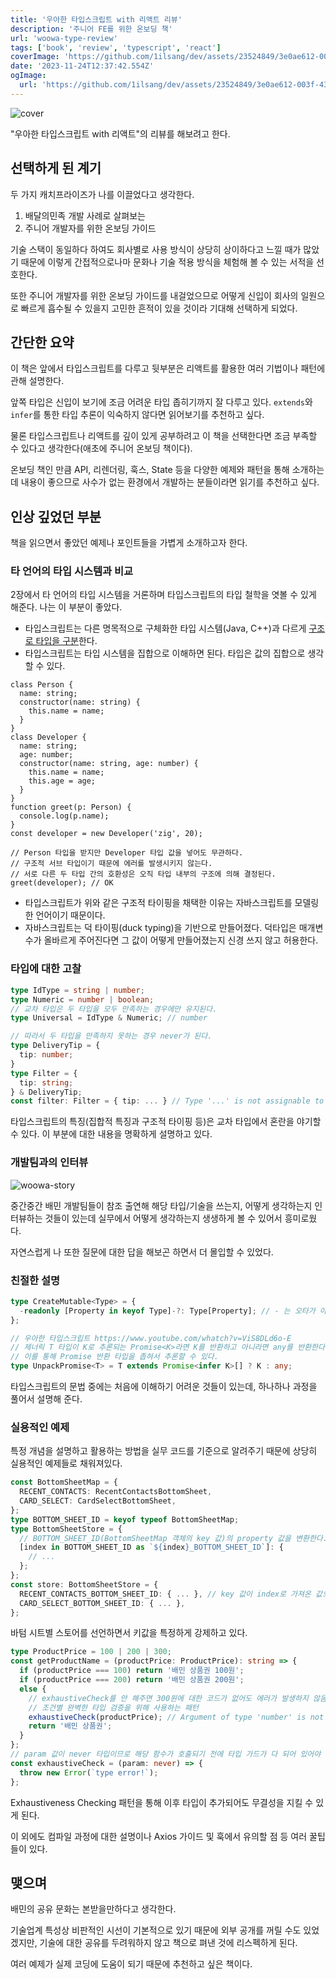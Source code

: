 ```yaml
---
title: '우아한 타입스크립트 with 리액트 리뷰'
description: '주니어 FE를 위한 온보딩 책'
url: 'woowa-type-review'
tags: ['book', 'review', 'typescript', 'react']
coverImage: 'https://github.com/1ilsang/dev/assets/23524849/3e0ae612-003f-43e9-a6b0-d481697fc280'
date: '2023-11-24T12:37:42.554Z'
ogImage:
  url: 'https://github.com/1ilsang/dev/assets/23524849/3e0ae612-003f-43e9-a6b0-d481697fc280'
---
```


![cover](https://github.com/1ilsang/dev/assets/23524849/3e0ae612-003f-43e9-a6b0-d481697fc280 'cover')

"우아한 타입스크립트 with 리액트"의 리뷰를 해보려고 한다.

## 선택하게 된 계기

두 가지 캐치프라이즈가 나를 이끌었다고 생각한다.

1. 배달의민족 개발 사례로 살펴보는
2. 주니어 개발자를 위한 온보딩 가이드

기술 스택이 동일하다 하여도 회사별로 사용 방식이 상당히 상이하다고 느낄 때가 많았기 때문에 이렇게 간접적으로나마 문화나 기술 적용 방식을 체험해 볼 수 있는 서적을 선호한다.

또한 주니어 개발자를 위한 온보딩 가이드를 내걸었으므로 어떻게 신입이 회사의 일원으로 빠르게 흡수될 수 있을지 고민한 흔적이 있을 것이라 기대해 선택하게 되었다.

## 간단한 요약

이 책은 앞에서 타입스크립트를 다루고 뒷부분은 리액트를 활용한 여러 기법이나 패턴에 관해 설명한다.

앞쪽 타입은 신입이 보기에 조금 어려운 타입 좁히기까지 잘 다루고 있다. `extends`와 `infer`를 통한 타입 추론이 익숙하지 않다면 읽어보기를 추천하고 싶다.

물론 타입스크립트나 리액트를 깊이 있게 공부하려고 이 책을 선택한다면 조금 부족할 수 있다고 생각한다(애초에 주니어 온보딩 책이다).

온보딩 책인 만큼 API, 리렌더링, 훅스, State 등을 다양한 예제와 패턴을 통해 소개하는데 내용이 좋으므로 사수가 없는 환경에서 개발하는 분들이라면 읽기를 추천하고 싶다.

## 인상 깊었던 부분

책을 읽으면서 좋았던 예제나 포인트들을 가볍게 소개하고자 한다.

### 타 언어의 타입 시스템과 비교

2장에서 타 언어의 타입 시스템을 거론하며 타입스크립트의 타입 철학을 엿볼 수 있게 해준다. 나는 이 부분이 좋았다.

- 타입스크립트는 다른 명목적으로 구체화한 타입 시스템(Java, C++)과 다르게 <u>구조로 타입을 구분</u>한다.
- 타입스크립트는 타입 시스템을 집합으로 이해하면 된다. 타입은 값의 집합으로 생각할 수 있다.

```tsx
class Person {
  name: string;
  constructor(name: string) {
    this.name = name;
  }
}
class Developer {
  name: string;
  age: number;
  constructor(name: string, age: number) {
    this.name = name;
    this.age = age;
  }
}
function greet(p: Person) {
  console.log(p.name);
}
const developer = new Developer('zig', 20);

// Person 타입을 받지만 Developer 타입 값을 넣어도 무관하다.
// 구조적 서브 타입이기 때문에 에러를 발생시키지 않는다.
// 서로 다른 두 타입 간의 호환성은 오직 타입 내부의 구조에 의해 결정된다.
greet(developer); // OK
```

- 타입스크립트가 위와 같은 구조적 타이핑을 채택한 이유는 자바스크립트를 모델링한 언어이기 때문이다.
- 자바스크립트는 덕 타이핑(duck typing)을 기반으로 만들어졌다. 덕타입은 매개변수가 올바르게 주어진다면 그 값이 어떻게 만들어졌는지 신경 쓰지 않고 허용한다.

### 타입에 대한 고찰

```ts
type IdType = string | number;
type Numeric = number | boolean;
// 교차 타입은 두 타입을 모두 만족하는 경우에만 유지된다.
type Universal = IdType & Numeric; // number

// 따라서 두 타입을 만족하지 못하는 경우 never가 된다.
type DeliveryTip = {
  tip: number;
}
type Filter = {
  tip: string;
} & DeliveryTip;
const filter: Filter = { tip: ... } // Type '...' is not assignable to type 'never'.
```

타입스크립트의 특징(집합적 특징과 구조적 타이핑 등)은 교차 타입에서 혼란을 야기할 수 있다. 이 부분에 대한 내용을 명확하게 설명하고 있다.

### 개발팀과의 인터뷰

![woowa-story](https://github.com/1ilsang/dev/assets/23524849/7e43ccaf-306d-48f0-b0aa-48151564e8ee)

중간중간 배민 개발팀들이 참조 출연해 해당 타입/기술을 쓰는지, 어떻게 생각하는지 인터뷰하는 것들이 있는데 실무에서 어떻게 생각하는지 생생하게 볼 수 있어서 흥미로웠다.

자연스럽게 나 또한 질문에 대한 답을 해보곤 하면서 더 몰입할 수 있었다.

### 친절한 설명

```ts
type CreateMutable<Type> = {
  -readonly [Property in keyof Type]-?: Type[Property]; // - 는 오타가 아니다.
};

// 우아한 타입스크립트 https://www.youtube.com/whatch?v=ViS8DLd6o-E
// 제너릭 T 타입이 K로 추론되는 Promise<K>라면 K를 반환하고 아니라면 any를 반환한다.
// 이를 통해 Promise 반환 타입을 좁혀서 추론할 수 있다.
type UnpackPromise<T> = T extends Promise<infer K>[] ? K : any;
```

타입스크립트의 문법 중에는 처음에 이해하기 어려운 것들이 있는데, 하나하나 과정을 풀어서 설명해 준다.

### 실용적인 예제

특정 개념을 설명하고 활용하는 방법을 실무 코드를 기준으로 알려주기 때문에 상당히 실용적인 예제들로 채워져있다.

```ts
const BottomSheetMap = {
  RECENT_CONTACTS: RecentContactsBottomSheet,
  CARD_SELECT: CardSelectBottomSheet,
};
type BOTTOM_SHEET_ID = keyof typeof BottomSheetMap;
type BottomSheetStore = {
  // BOTTOM_SHEET_ID(BottomSheetMap 객체의 key 값)의 property 값을 변환한다.
  [index in BOTTOM_SHEET_ID as `${index}_BOTTOM_SHEET_ID`]: {
    // ...
  };
};
const store: BottomSheetStore = {
  RECENT_CONTACTS_BOTTOM_SHEET_ID: { ... }, // key 값이 index로 가져온 값으로 변환된다.
  CARD_SELECT_BOTTOM_SHEET_ID: { ... },
};
```

바텀 시트별 스토어를 선언하면서 키값을 특정하게 강제하고 있다.

```ts
type ProductPrice = 100 | 200 | 300;
const getProductName = (productPrice: ProductPrice): string => {
  if (productPrice === 100) return '배민 상품권 100원';
  if (productPrice === 200) return '배민 상품권 200원';
  else {
    // exhaustiveCheck를 안 해주면 300원에 대한 코드가 없어도 에러가 발생하지 않음.
    // 조건별 완벽한 타입 검증을 위해 사용하는 패턴
    exhaustiveCheck(productPrice); // Argument of type 'number' is not assignable to parameter of type 'never'.
    return '배민 상품권';
  }
};
// param 값이 never 타입이므로 해당 함수가 호출되기 전에 타입 가드가 다 되어 있어야 한다.
const exhaustiveCheck = (param: never) => {
  throw new Error(`type error!`);
};
```

Exhaustiveness Checking 패턴을 통해 이후 타입이 추가되어도 무결성을 지킬 수 있게 된다.

이 외에도 컴파일 과정에 대한 설명이나 Axios 가이드 및 훅에서 유의할 점 등 여러 꿀팁들이 있다.

## 맺으며

배민의 공유 문화는 본받을만하다고 생각한다.

기술업계 특성상 비판적인 시선이 기본적으로 있기 때문에 외부 공개를 꺼릴 수도 있었겠지만, 기술에 대한 공유를 두려워하지 않고 책으로 펴낸 것에 리스펙하게 된다.

여러 예제가 실제 코딩에 도움이 되기 때문에 추천하고 싶은 책이다.
